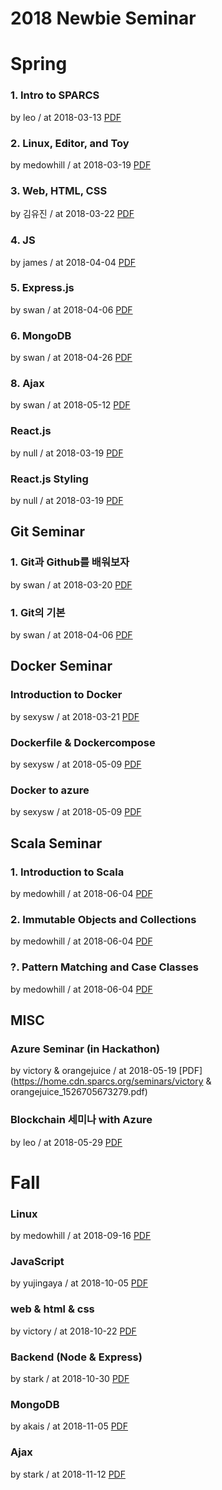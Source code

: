 # 2018 Newbie Seminar

# Spring

### 1. Intro to SPARCS

by leo / at 2018-03-13
[PDF](https://home.cdn.sparcs.org/seminars/leo_1520905964328.pdf)

### 2. Linux, Editor, and Toy

by medowhill / at 2018-03-19
[PDF](https://home.cdn.sparcs.org/seminars/medowhill_1521434282195.pdf)

### 3. Web, HTML, CSS

by 김유진 / at 2018-03-22
[PDF](https://home.cdn.sparcs.org/seminars/김유진_1521726148256.pdf)

### 4. JS

by james / at 2018-04-04
[PDF](https://home.cdn.sparcs.org/seminars/james_1522838241218.pdf)

### 5. Express.js

by swan / at 2018-04-06
[PDF](https://home.cdn.sparcs.org/seminars/swan_1523021192308.pdf)

### 6. MongoDB

by swan / at 2018-04-26
[PDF](https://home.cdn.sparcs.org/seminars/swan_1524676772983.pdf)

### 8. Ajax

by swan / at 2018-05-12
[PDF](https://home.cdn.sparcs.org/seminars/swan_1526100802304.pdf)

### React.js

by null / at 2018-03-19
[PDF](https://home.cdn.sparcs.org/seminars/null_1521433303854.pdf)

### React.js Styling

by null / at 2018-03-19
[PDF](https://home.cdn.sparcs.org/seminars/null_1521433333000.pdf)

## Git Seminar

### 1. Git과 Github를 배워보자

by swan / at 2018-03-20
[PDF](https://home.cdn.sparcs.org/seminars/swan_1521521368305.pdf)

### 1. Git의 기본

by swan / at 2018-04-06
[PDF](https://home.cdn.sparcs.org/seminars/swan_1523021066167.pdf)

## Docker Seminar

### Introduction to Docker

by sexysw / at 2018-03-21
[PDF](https://home.cdn.sparcs.org/seminars/sexysw_1521610748772.pdf)

### Dockerfile & Dockercompose

by sexysw / at 2018-05-09
[PDF](https://home.cdn.sparcs.org/seminars/sexysw_1525870416847.pdf)

### Docker to azure

by sexysw / at 2018-05-09
[PDF](https://home.cdn.sparcs.org/seminars/sexysw_1525870436971.pdf)

## Scala Seminar

### 1. Introduction to Scala

by medowhill / at 2018-06-04
[PDF](https://home.cdn.sparcs.org/seminars/medowhill_1528118114316.pdf)

### 2. Immutable Objects and Collections

by medowhill / at 2018-06-04
[PDF](https://home.cdn.sparcs.org/seminars/medowhill_1528118142794.pdf)

### ?. Pattern Matching and Case Classes

by medowhill / at 2018-06-04
[PDF](https://home.cdn.sparcs.org/seminars/medowhill_1528118171916.pdf)

## MISC

### Azure Seminar (in Hackathon)

by victory & orangejuice / at 2018-05-19
[PDF](https://home.cdn.sparcs.org/seminars/victory & orangejuice_1526705673279.pdf)

### Blockchain 세미나 with Azure

by leo / at 2018-05-29
[PDF](https://home.cdn.sparcs.org/seminars/leo_1527520054015.pdf)

# Fall

### Linux

by medowhill / at 2018-09-16
[PDF](https://home.cdn.sparcs.org/medowhill_1604150382614.pdf)

### JavaScript

by yujingaya / at 2018-10-05
[PDF](https://home.cdn.sparcs.org/seminars/yujingaya_1538668864148.pdf)

### web & html & css

by victory / at 2018-10-22
[PDF](https://home.cdn.sparcs.org/seminars/victory_1540138829903.pdf)

### Backend (Node & Express)

by stark / at 2018-10-30
[PDF](https://home.cdn.sparcs.org/stark_1604150818947.pdf)

### MongoDB

by akais / at 2018-11-05
[PDF](https://home.cdn.sparcs.org/akais_1604150500072.pdf)

### Ajax

by stark / at 2018-11-12
[PDF](https://home.cdn.sparcs.org/stark_1604150553272.pdf)
